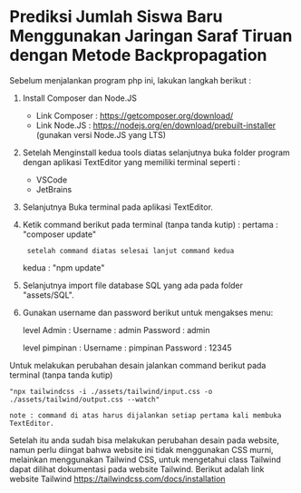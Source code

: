 # Prediksi Jumlah Siswa Baru Menggunakan Jaringan Saraf Tiruan dengan Metode Backpropagation

Sebelum menjalankan program php ini, lakukan langkah berikut :

1. Install Composer dan Node.JS
    - Link Composer : https://getcomposer.org/download/
    - Link Node.JS : https://nodejs.org/en/download/prebuilt-installer (gunakan versi Node.JS yang LTS)

2. Setelah Menginstall kedua tools diatas selanjutnya buka folder program
   dengan aplikasi TextEditor yang memiliki terminal seperti :
    - VSCode
    - JetBrains

3. Selanjutnya Buka terminal pada aplikasi TextEditor.

4. Ketik command berikut pada terminal (tanpa tanda kutip) :
   pertama  : "composer update"

        setelah command diatas selesai lanjut command kedua

   kedua    : "npm update"

5. Selanjutnya import file database SQL yang ada pada folder "assets/SQL".

6. Gunakan username dan password berikut untuk mengakses menu:

    level Admin     :   Username : admin
                        Password : admin

    level pimpinan  :   Username : pimpinan
                        Password : 12345



Untuk melakukan perubahan desain jalankan command berikut pada terminal (tanpa tanda kutip)

    "npx tailwindcss -i ./assets/tailwind/input.css -o ./assets/tailwind/output.css --watch"

    note : command di atas harus dijalankan setiap pertama kali membuka TextEditor.

Setelah itu anda sudah bisa melakukan perubahan desain pada website, namun perlu diingat bahwa website ini
tidak menggunakan CSS murni, melainkan menggunakan Tailwind CSS, untuk mengetahui class Tailwind dapat dilihat
dokumentasi pada website Tailwind. Berikut adalah link website Tailwind https://tailwindcss.com/docs/installation
